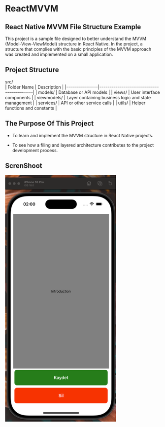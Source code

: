 # ReactMVVM

## React Native MVVM File Structure Example

This project is a sample file designed to better understand the MVVM (Model-View-ViewModel) structure in React Native. In the project, a structure that complies with the basic principles of the MVVM approach was created and implemented on a small application.

## Project Structure

src/  
| Folder Name | Description |
|----------------|--------------------------------------------|
| models/ | Database or API models |
| views/ | User interface components |
| viewmodels/ | Layer containing business logic and state management |
| services/ | API or other service calls |
| utils/ | Helper functions and constants |

## The Purpose Of This Project

- To learn and implement the MVVM structure in React Native projects.

- To see how a filing and layered architecture contributes to the project development process.

## ScrenShoot

![](./src/assets/images/mvmm.png)
